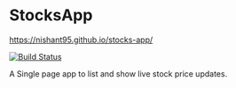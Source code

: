 # StocksApp
https://nishant95.github.io/stocks-app/

[![Build Status](https://travis-ci.org/nishant95/stocks-app.svg?branch=master)](https://travis-ci.org/nishant95/stocks-app)

A Single page app to list and show live stock price updates.

